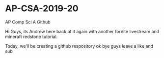 # AP-CSA-2019-20
AP Comp Sci A Github

Hi Guys, its Andrew here back at it again with another fornite livestream and mineraft redstone tutorial.

Today, we'll be creating a github respository ok bye guys leave a like and sub
